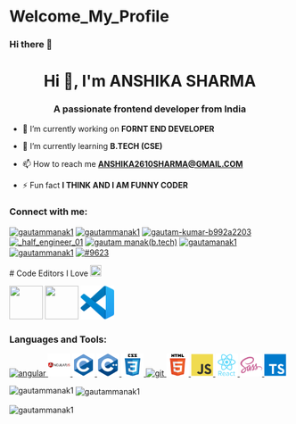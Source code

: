 # Welcome_My_Profile
### Hi there 👋
<h1 align="center">Hi 👋, I'm ANSHIKA SHARMA</h1>
<h3 align="center">A passionate frontend developer from India</h3>


- 🔭 I’m currently working on **FORNT END DEVELOPER**

- 🌱 I’m currently learning **B.TECH (CSE)**

- 📫 How to reach me **ANSHIKA2610SHARMA@GMAIL.COM**

- ⚡ Fun fact **I THINK AND I AM FUNNY CODER**

<h3 align="left">Connect with me:</h3>
<p align="left">
<a href="https://codepen.io/gautammanak1" target="blank"><img align="center" src="https://raw.githubusercontent.com/rahuldkjain/github-profile-readme-generator/master/src/images/icons/Social/codepen.svg" alt="gautammanak1" height="30" width="40" /></a>
<a href="https://twitter.com/gautammanak1" target="blank"><img align="center" src="https://raw.githubusercontent.com/rahuldkjain/github-profile-readme-generator/master/src/images/icons/Social/twitter.svg" alt="gautammanak1" height="30" width="40" /></a>
<a href="https://linkedin.com/in/gautam-kumar-b992a2203" target="blank"><img align="center" src="https://raw.githubusercontent.com/rahuldkjain/github-profile-readme-generator/master/src/images/icons/Social/linked-in-alt.svg" alt="gautam-kumar-b992a2203" height="30" width="40" /></a>
<a href="https://instagram.com/_half_engineer_01" target="blank"><img align="center" src="https://raw.githubusercontent.com/rahuldkjain/github-profile-readme-generator/master/src/images/icons/Social/instagram.svg" alt="_half_engineer_01" height="30" width="40" /></a>
<a href="https://www.youtube.com/c/gautam manak(b.tech)" target="blank"><img align="center" src="https://raw.githubusercontent.com/rahuldkjain/github-profile-readme-generator/master/src/images/icons/Social/youtube.svg" alt="gautam manak(b.tech)" height="30" width="40" /></a>
<a href="https://www.leetcode.com/gautamanak1" target="blank"><img align="center" src="https://raw.githubusercontent.com/rahuldkjain/github-profile-readme-generator/master/src/images/icons/Social/leet-code.svg" alt="gautamanak1" height="30" width="40" /></a>
<a href="https://auth.geeksforgeeks.org/user/gautammanak1" target="blank"><img align="center" src="https://raw.githubusercontent.com/rahuldkjain/github-profile-readme-generator/master/src/images/icons/Social/geeks-for-geeks.svg" alt="gautammanak1" height="30" width="40" /></a>
<a href="https://discord.gg/#9623" target="blank"><img align="center" src="https://raw.githubusercontent.com/rahuldkjain/github-profile-readme-generator/master/src/images/icons/Social/discord.svg" alt="#9623" height="30" width="40" /></a>
</p>
# Code Editors I Love <img src="https://emojipedia-us.s3.amazonaws.com/source/skype/289/red-heart_2764-fe0f.png" height="20px" width="20px"/>

[<img src="https://user-images.githubusercontent.com/19266929/129100645-5d54330e-e8ee-4074-92be-734a094bace9.png" width="60px" height="60px"/>](https://www.jetbrains.com/idea/)
[<img src="https://user-images.githubusercontent.com/19266929/129100586-b44913e0-1eec-4037-8a8b-61bea0e66397.png" width="60px" height="60px"/>](https://www.jetbrains.com/webstorm/)
[<img src="https://raw.githubusercontent.com/devicons/devicon/master/icons/vscode/vscode-original.svg" width="60px" height="60px"/>](https://code.visualstudio.com/)
<h3 align="left">Languages and Tools:</h3>
<p align="left"> <a href="https://angular.io" target="_blank" rel="noreferrer"> <img src="https://angular.io/assets/images/logos/angular/angular.svg" alt="angular" width="40" height="40"/> </a> <a href="https://angular.io" target="_blank" rel="noreferrer"> <img src="https://raw.githubusercontent.com/devicons/devicon/master/icons/angularjs/angularjs-original-wordmark.svg" alt="angularjs" width="40" height="40"/> </a> <a href="https://www.cprogramming.com/" target="_blank" rel="noreferrer"> <img src="https://raw.githubusercontent.com/devicons/devicon/master/icons/c/c-original.svg" alt="c" width="40" height="40"/> </a> <a href="https://www.w3schools.com/cpp/" target="_blank" rel="noreferrer"> <img src="https://raw.githubusercontent.com/devicons/devicon/master/icons/cplusplus/cplusplus-original.svg" alt="cplusplus" width="40" height="40"/> </a> <a href="https://www.w3schools.com/css/" target="_blank" rel="noreferrer"> <img src="https://raw.githubusercontent.com/devicons/devicon/master/icons/css3/css3-original-wordmark.svg" alt="css3" width="40" height="40"/> </a> <a href="https://git-scm.com/" target="_blank" rel="noreferrer"> <img src="https://www.vectorlogo.zone/logos/git-scm/git-scm-icon.svg" alt="git" width="40" height="40"/> </a> <a href="https://www.w3.org/html/" target="_blank" rel="noreferrer"> <img src="https://raw.githubusercontent.com/devicons/devicon/master/icons/html5/html5-original-wordmark.svg" alt="html5" width="40" height="40"/> </a> <a href="https://developer.mozilla.org/en-US/docs/Web/JavaScript" target="_blank" rel="noreferrer"> <img src="https://raw.githubusercontent.com/devicons/devicon/master/icons/javascript/javascript-original.svg" alt="javascript" width="40" height="40"/> </a> <a href="https://reactjs.org/" target="_blank" rel="noreferrer"> <img src="https://raw.githubusercontent.com/devicons/devicon/master/icons/react/react-original-wordmark.svg" alt="react" width="40" height="40"/> </a> <a href="https://sass-lang.com" target="_blank" rel="noreferrer"> <img src="https://raw.githubusercontent.com/devicons/devicon/master/icons/sass/sass-original.svg" alt="sass" width="40" height="40"/> </a> <a href="https://www.typescriptlang.org/" target="_blank" rel="noreferrer"> <img src="https://raw.githubusercontent.com/devicons/devicon/master/icons/typescript/typescript-original.svg" alt="typescript" width="40" height="40"/> </a> </p>

<p><img align="left" src="https://github-readme-stats.vercel.app/api/top-langs?username=gautammanak1&show_icons=true&locale=en&layout=compact" alt="gautammanak1" /></p>

<p>&nbsp;<img align="center" src="https://github-readme-stats.vercel.app/api?username=gautammanak1&show_icons=true&locale=en" alt="gautammanak1" /></p>

<p><img align="center" src="https://github-readme-streak-stats.herokuapp.com/?user=gautammanak1&" alt="gautammanak1" /></p>
